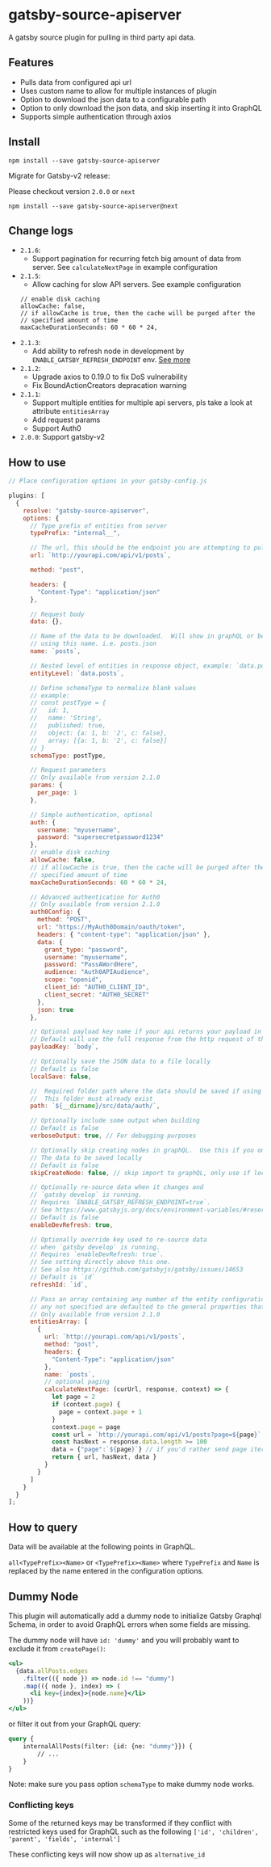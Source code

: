 # gatsby-source-apiserver

A gatsby source plugin for pulling in third party api data.

## Features

- Pulls data from configured api url
- Uses custom name to allow for multiple instances of plugin
- Option to download the json data to a configurable path
- Option to only download the json data, and skip inserting it into GraphQL
- Supports simple authentication through axios

## Install

```
npm install --save gatsby-source-apiserver
```

Migrate for Gatsby-v2 release:

Please checkout version `2.0.0` or `next`

```
npm install --save gatsby-source-apiserver@next
```

## Change logs

- `2.1.6`:
  - Support pagination for recurring fetch big amount of data from server. See `calculateNextPage` in example configuration
- `2.1.5`:
  - Allow caching for slow API servers. See example configuration
  ```
  // enable disk caching
  allowCache: false,
  // if allowCache is true, then the cache will be purged after the
  // specified amount of time
  maxCacheDurationSeconds: 60 * 60 * 24,
  ```
- `2.1.3`:
  - Add ability to refresh node in development by `ENABLE_GATSBY_REFRESH_ENDPOINT` env. [See more](https://www.gatsbyjs.org/docs/environment-variables/#reserved-environment-variables)
- `2.1.2`:
  - Upgrade axios to 0.19.0 to fix DoS vulnerability
  - Fix BoundActionCreators depracation warning
- `2.1.1`:
  - Support multiple entities for multiple api servers, pls take a look at attribute `entitiesArray`
  - Add request params
  - Support Auth0
- `2.0.0`: Support gatsby-v2

## How to use

```javascript
// Place configuration options in your gatsby-config.js

plugins: [
  {
    resolve: "gatsby-source-apiserver",
    options: {
      // Type prefix of entities from server
      typePrefix: "internal__",

      // The url, this should be the endpoint you are attempting to pull data from
      url: `http://yourapi.com/api/v1/posts`,

      method: "post",

      headers: {
        "Content-Type": "application/json"
      },

      // Request body
      data: {},

      // Name of the data to be downloaded.  Will show in graphQL or be saved to a file
      // using this name. i.e. posts.json
      name: `posts`,

      // Nested level of entities in response object, example: `data.posts`
      entityLevel: `data.posts`,

      // Define schemaType to normalize blank values
      // example:
      // const postType = {
      //   id: 1,
      //   name: 'String',
      //   published: true,
      //   object: {a: 1, b: '2', c: false},
      //   array: [{a: 1, b: '2', c: false}]
      // }
      schemaType: postType,

      // Request parameters
      // Only available from version 2.1.0
      params: {
        per_page: 1
      },

      // Simple authentication, optional
      auth: {
        username: "myusername",
        password: "supersecretpassword1234"
      },
      // enable disk caching
      allowCache: false,
      // if allowCache is true, then the cache will be purged after the
      // specified amount of time
      maxCacheDurationSeconds: 60 * 60 * 24,

      // Advanced authentication for Auth0
      // Only available from version 2.1.0
      auth0Config: {
        method: "POST",
        url: "https://MyAuth0Domain/oauth/token",
        headers: { "content-type": "application/json" },
        data: {
          grant_type: "password",
          username: "myusername",
          password: "PassAWordHere",
          audience: "Auth0APIAudience",
          scope: "openid",
          client_id: "AUTH0_CLIENT_ID",
          client_secret: "AUTH0_SECRET"
        },
        json: true
      },

      // Optional payload key name if your api returns your payload in a different key
      // Default will use the full response from the http request of the url
      payloadKey: `body`,

      // Optionally save the JSON data to a file locally
      // Default is false
      localSave: false,

      //  Required folder path where the data should be saved if using localSave option
      //  This folder must already exist
      path: `${__dirname}/src/data/auth/`,

      // Optionally include some output when building
      // Default is false
      verboseOutput: true, // For debugging purposes

      // Optionally skip creating nodes in graphQL.  Use this if you only want
      // The data to be saved locally
      // Default is false
      skipCreateNode: false, // skip import to graphQL, only use if localSave is all you want

      // Optionally re-source data when it changes and
      // `gatsby develop` is running.
      // Requires `ENABLE_GATSBY_REFRESH_ENDPOINT=true`.
      // See https://www.gatsbyjs.org/docs/environment-variables/#reserved-environment-variables
      // Default is false
      enableDevRefresh: true,

      // Optionally override key used to re-source data
      // when `gatsby develop` is running.
      // Requires `enableDevRefresh: true`.
      // See setting directly above this one.
      // See also https://github.com/gatsbyjs/gatsby/issues/14653
      // Default is `id`
      refreshId: `id`,

      // Pass an array containing any number of the entity configuration properties (except verbose, auth0Config),
      // any not specified are defaulted to the general properties that are specified
      // Only available from version 2.1.0
      entitiesArray: [
        {
          url: `http://yourapi.com/api/v1/posts`,
          method: "post",
          headers: {
            "Content-Type": "application/json"
          },
          name: `posts`,
          // optional paging
          calculateNextPage: (curUrl, response, context) => {
            let page = 2
            if (context.page) {
              page = context.page + 1
            }
            context.page = page
            const url = `http://yourapi.com/api/v1/posts?page=${page}`
            const hasNext = response.data.length >= 100
            data = {"page":`${page}`} // if you'd rather send page iteration via request body
            return { url, hasNext, data }
          }   
        }
      ]
    }
  }
];
```

## How to query

Data will be available at the following points in GraphQL.

`all<TypePrefix><Name>` or `<TypePrefix><Name>` where `TypePrefix` and `Name` is replaced by the name entered in the
configuration options.

## Dummy Node

This plugin will automatically add a dummy node to initialize Gatsby Graphql Schema, in order to avoid GraphQL errors when some fields are missing.

The dummy node will have `id: 'dummy'` and you will probably want to exclude it from `createPage()`:

```jsx
<ul>
  {data.allPosts.edges
    .filter(({ node }) => node.id !== "dummy")
    .map(({ node }, index) => (
      <li key={index}>{node.name}</li>
    ))}
</ul>
```

or filter it out from your GraphQL query:

```graphql
query {
    internalAllPosts(filter: {id: {ne: "dummy"}}) {
        // ...
    }
}
```

Note: make sure you pass option `schemaType` to make dummy node works.

### Conflicting keys

Some of the returned keys may be transformed if they conflict with restricted keys used for
GraphQL such as the following `['id', 'children', 'parent', 'fields', 'internal']`

These conflicting keys will now show up as `alternative_id`
